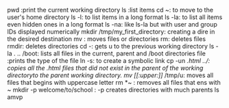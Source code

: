 pwd :print the current working directory
ls :list items
cd ~: to move to the user's home directory
ls -l: to list items in a long format 
ls -la: to list all items even hidden ones in a long format
ls -na: like ls-la but with user and group IDs displayed numerically
mkdir /tmp/my_first_directory: creating a dire in the desired destination
mv : moves files or directories
rm: deletes files
rmdir: deletes directories
cd -: gets u to the previous working directory
ls -la . .. /boot: lists all files in the current, parent and /boot 
directories
file :prints the type of the file
ln -s: to create a symbolic link
cp -un *.html ../: copies all the .html files that did not exist in the parent of the working directoryto the parent working directory.
mv [[:upper:]]* /tmp/u: moves all files that begins with uppercase letter
rm *~ : removes all files that ens with ~
mkdir -p welcome/to/school : -p creates directories with much parents
ls amvp
